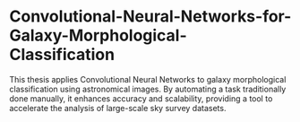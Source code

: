 # Convolutional-Neural-Networks-for-Galaxy-Morphological-Classification
This thesis applies Convolutional Neural Networks to galaxy morphological classification using astronomical images. By automating a task traditionally done manually, it enhances accuracy and scalability, providing a tool to accelerate the analysis of large-scale sky survey datasets.

